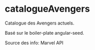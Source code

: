 # catalogueAvengers
Catalogue des Avengers actuels.

Basé sur le boiler-plate angular-seed.

Source des info: Marvel API

